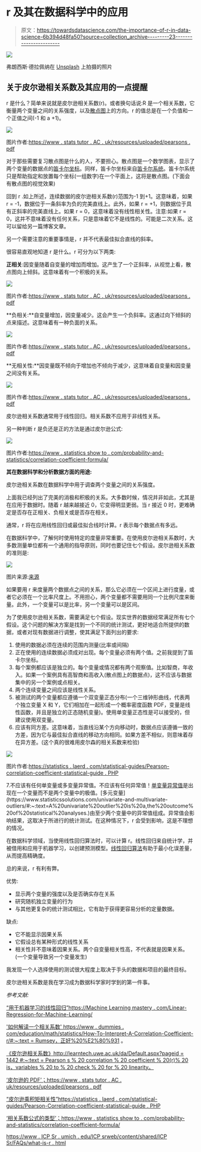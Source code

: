 # r 及其在数据科学中的应用

> 原文：<https://towardsdatascience.com/the-importance-of-r-in-data-science-6b394d48fa50?source=collection_archive---------23----------------------->

![](img/eeebaf1a0893751d1fb2c685d19112fa.png)

弗朗西斯·德拉佩纳在 [Unsplash](https://unsplash.com/s/photos/animal-friendship?utm_source=unsplash&utm_medium=referral&utm_content=creditCopyText) 上拍摄的照片

## 关于皮尔逊相关系数及其应用的一点提醒

r 是什么？简单来说就是皮尔逊相关系数(r)。或者换句话说:R 是一个相关系数，它衡量两个变量之间的关系强度，以及[散点图](https://en.wikipedia.org/wiki/Scatter_plot)上的方向。r 的值总是在一个负值和一个正值之间(-1 和 a +1)。

![](img/4bb7c099f33e065ebf006511438fe01b.png)

图片作者:[https://www . stats tutor . AC . uk/resources/uploaded/pearsons . pdf](https://www.statstutor.ac.uk/resources/uploaded/pearsons.pdf)

对于那些需要复习散点图是什么的人，不要担心。散点图是一个数学图表，显示了两个变量的数据点的[笛卡尔坐标](https://g.co/kgs/imRff8)。同样，笛卡尔坐标来自[笛卡尔系统](https://g.co/kgs/ydEoHk)。笛卡尔系统只是帮助指定和放置每个坐标(一组数字)在一个平面上，这将是散点图。(下面会有散点图的视觉效果)

回到 r .如上所述，连续数据的皮尔逊相关系数(r)范围为-1 到+1。这意味着，如果 r = -1，数据位于一条斜率为负的完美直线上。此外，如果 r = +1，则数据位于具有正斜率的完美直线上。如果 r = 0，这意味着没有线性相关性。注意:如果 r = 0，这并不意味着没有任何关系，只是意味着它不是线性的。可能是二次关系。这可以留给另一篇博客文章。

另一个需要注意的重要事情是，r 并不代表最佳拟合直线的斜率。

很容易直观地知道 r 是什么。r 可分为以下两类:

**正相关**:因变量随着自变量的增加而增加。这产生了一个正斜率，从视觉上看，散点图向上倾斜。这意味着有一个积极的关系。

![](img/fd2961112b718faef4806f57fb6984d0.png)

图片作者:[https://www . stats tutor . AC . uk/resources/uploaded/pearsons . pdf](https://www.statstutor.ac.uk/resources/uploaded/pearsons.pdf)

**负相关:**自变量增加，因变量减少。这会产生一个负斜率。这通过向下倾斜的点来描述。这意味着有一种负面的关系。

![](img/88f1b7cb7c0681723d9780b311403fb8.png)

图片作者:[https://www . stats tutor . AC . uk/resources/uploaded/pearsons . pdf](https://www.statstutor.ac.uk/resources/uploaded/pearsons.pdf)

**无相关性:**因变量既不倾向于增加也不倾向于减少，这意味着自变量和因变量之间没有关系。

![](img/6b80afee48d16ec5a7585f875d8dd131.png)

图片作者:[https://www . stats tutor . AC . uk/resources/uploaded/pearsons . pdf](https://www.statstutor.ac.uk/resources/uploaded/pearsons.pdf)

皮尔逊相关系数通常用于线性回归。相关系数不应用于非线性关系。

另一种判断 r 是负还是正的方法是通过皮尔逊公式:

![](img/351b4fba3617b5d630fda045ec3abd7b.png)

图片作者:[https://www . statistics show to . com/probability-and-statistics/correlation-coefficient-formula/](https://www.statisticshowto.com/probability-and-statistics/correlation-coefficient-formula/)

**其在数据科学和分析数据方面的用途:**

皮尔逊相关系数在数据科学中用于调查两个变量之间的关系强度。

上面我已经列出了完美的消极和积极的关系。大多数时候，情况并非如此，尤其是在应用于数据时。随着 r 越来越接近 0，它变得明显更弱。当 r 接近 0 时，更难确定是否存在正相关、负相关或是否存在相关。

通常，r 将在应用线性回归或最佳拟合线时计算。r 表示每个数据点有多远。

在数据科学中，了解何时使用特定的度量非常重要。在使用皮尔逊相关系数时，大多数测量单位都有一个通用的指导原则，同时也要记住七个假设。皮尔逊相关系数的准则是:

![](img/5e45a34d98e890d17b7a9ab347442198.png)

图片来源:[来源](https://statistics.laerd.com/statistical-guides/pearson-correlation-coefficient-statistical-guide.php)

如果要用 r 来度量两个数据点之间的关系，那么它必须在一个区间上进行度量，或者它必须在一个比率尺度上。不用担心，两个变量都不需要用同一个比例尺度来衡量。此外，一个变量可以是比率，另一个变量可以是区间。

为了使用皮尔逊相关系数，需要满足七个假设。现实世界的数据经常满足所有七个假设。这个问题的解决方案是找到一个不同的统计测试，更好地适合所提供的数据，或者对现有数据进行调整，使其满足下面列出的要求:

1.  使用的数据必须在连续的范围内测量(比率或间隔)
2.  正在使用的连续数据必须成对出现。每个变量必须有两个值。之前我提到了笛卡尔坐标。
3.  每个案例都应该是独立的。每个变量或情况都有两个观察值。比如智商，年收入。如果一个案例具有高智商和高收入(散点图上的数据点)，这不应该与数据集中的另一个案例或点相关。
4.  两个连续变量之间应该是线性关系。
5.  被测试的两个变量都应遵循一个双变量正态分布(一个三维钟形曲线，代表两个独立变量 X 和 Y，它们相加在一起形成一个概率密度函数 PDF，变量是线性函数，并且是独立的正态随机变量)。使用单变量正态性是可以接受的，但建议使用双变量。
6.  应该有同方差。这意味着，当直线沿某个方向移动时，数据点应该遵循一致的方差，因为它与最佳拟合直线的移动方向相同。如果方差不相似，则意味着存在异方差。(这个真的很难用皮尔森的相关系数来检验)

![](img/65b7265458b6cc928f46aa067e4256e9.png)

图片作者:[https://statistics . laerd . com/statistical-guides/Pearson-correlation-coefficient-statistical-guide . PHP](https://statistics.laerd.com/statistical-guides/pearson-correlation-coefficient-statistical-guide.php)

7.不应该有任何单变量或多变量异常值。不应该有任何异常值！[单变量异常值](https://www.statisticssolutions.com/univariate-and-multivariate-outliers/#:~:text=A%20univariate%20outlier%20is%20a,the%20outcome%20of%20statistical%20analyses.)是出现在一个变量而不是两个变量中的极值。[多元变量](https://www.statisticssolutions.com/univariate-and-multivariate-outliers/#:~:text=A%20univariate%20outlier%20is%20a,the%20outcome%20of%20statistical%20analyses.)由至少两个变量中的异常值组成。异常值会影响结果，这取决于所进行的统计测试。在这种情况下，r 会受到影响，这是不理想的情况。

在数据科学领域，当使用线性回归算法时，可以计算 r。线性回归来自统计学，并被借用和应用于机器学习，以创建预测模型。[线性回归算法](https://machinelearningmastery.com/linear-regression-for-machine-learning/)有助于最小化误差量，从而提高精确度。

总的来说，r 有利有弊。

优势:

*   显示两个变量的强度以及是否确实存在关系
*   研究随机独立变量的行为
*   与其他更复杂的统计测试相比，它有助于获得更容易分析的定量数据。

缺点:

*   它不能显示因果关系
*   它假设总有某种形式的线性关系
*   相关性并不意味着因果关系。两个自变量相关性高，不代表就是因果关系。(一个变量导致另一个变量发生)

我发现一个人选择使用的测试很大程度上取决于手头的数据和项目的最终目标。

皮尔逊相关系数是我在学习成为数据科学家时学到的第一件事。

*参考文献:*

[“用于机器学习的线性回归”https://Machine Learning mastery . com/Linear-Regression-for-Machine-Learning/](https://machinelearningmastery.com/linear-regression-for-machine-learning/)

['如何解读一个相关系数' https://www . dummies . com/education/math/statistics/How-To-Interpret-A-Correlation-Coefficient-r/#:~:text = Rumsey，正好%20%E2%80%931](https://www.dummies.com/education/math/statistics/how-to-interpret-a-correlation-coefficient-r/#:~:text=Rumsey,Exactly%20%E2%80%931) 。

[《皮尔逊相关系数》http://learntech.uwe.ac.uk/da/Default.aspx?pageid = 1442 #:~:text = Pearson s % 20 correlation % 20 coefficient % 20(r)% 20 is，variables % 20 to % 20 check % 20 for % 20 linearity。](http://learntech.uwe.ac.uk/da/Default.aspx?pageid=1442#:~:text=Pearson's%20correlation%20coefficient%20(r)%20is,variables%20to%20check%20for%20linearity.)

[‘皮尔逊的 PDF’；https://www . stats tutor . AC . uk/resources/uploaded/pearsons . pdf](https://www.statstutor.ac.uk/resources/uploaded/pearsons.pdf)

[“皮尔逊乘积矩相关性”https://statistics . laerd . com/statistical-guides/Pearson-Correlation-coefficient-statistical-guide . PHP](https://statistics.laerd.com/statistical-guides/pearson-correlation-coefficient-statistical-guide.php)

[‘相关系数公式的类型’；https://www . statistics show to . com/probability-and-statistics/correlation-coefficient-formula/](https://www.statisticshowto.com/probability-and-statistics/correlation-coefficient-formula/)

[https://www . ICP Sr . umich . edu/ICP srweb/content/shared/ICP Sr/FAQs/what-is-r . html](https://www.icpsr.umich.edu/icpsrweb/content/shared/ICPSR/faqs/what-is-r.html)